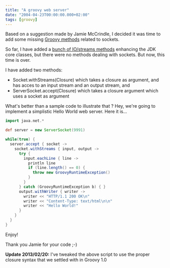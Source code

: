 ```yaml
---
title: "A groovy web server"
date: "2004-04-23T00:00:00.000+02:00"
tags: [groovy]
---
```


Based on a suggestion made by Jamie McCrindle, I decided it was time to add some missing [Groovy methods](http://groovy.codehaus.org/groovy-jdk.html) related to sockets.

So far, I have added a [bunch of IO/streams methods](http://glaforge.free.fr/weblog/index.php?itemid=74) enhancing the JDK core classes, but there were no methods dealing with sockets. But now, this time is over.

I have added two methods:

*   Socket.withStreams(Closure) which takes a closure as argument, and has acces to an input stream and an output stream, and
*   ServerSocket.accept(Closure) which takes a closure argument which uses a socket as argument

What's better than a sample code to illustrate that ? Hey, we're going to implement a simplistic Hello World web server. Here it is...

```groovy
import java.net.*

def server = new ServerSocket(9991)

while(true) {
  server.accept { socket ->
    socket.withStreams { input, output ->
      try {
        input.eachLine { line ->
          println line
          if (line.length() == 0) {
            throw new GroovyRuntimeException()
          }
        }
      } catch (GroovyRuntimeException b) { }
      output.withWriter { writer ->
        writer << "HTTP/1.1 200 OK\n"
        writer << "Content-Type: text/html\n\n"
        writer << "Hello World!"
      }
    }
  }
}
```

Enjoy!

Thank you Jamie for your code ;-)

**Update 2013/02/20:** I've tweaked the above script to use the proper closure syntax that we settled with in Groovy 1.0